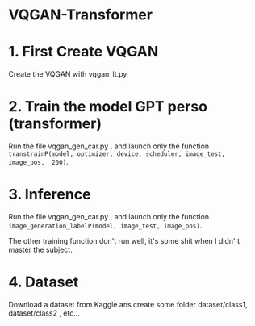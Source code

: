 # VQGAN-Transformer


# 1. First Create VQGAN

Create the VQGAN with vqgan_lt.py

# 2. Train the model GPT perso (transformer)

Run the file vqgan_gen_car.py , and launch only the function ```transtrainP(model, optimizer, device, scheduler, image_test, image_pos,  200)```.

# 3. Inference

Run the file vqgan_gen_car.py , and launch only the function ```image_generation_labelP(model, image_test, image_pos)```.

The other training function don't run well, it's some shit when I didn' t master the subject.

# 4. Dataset

Download a dataset from Kaggle ans create some folder dataset/class1, dataset/class2 , etc...
